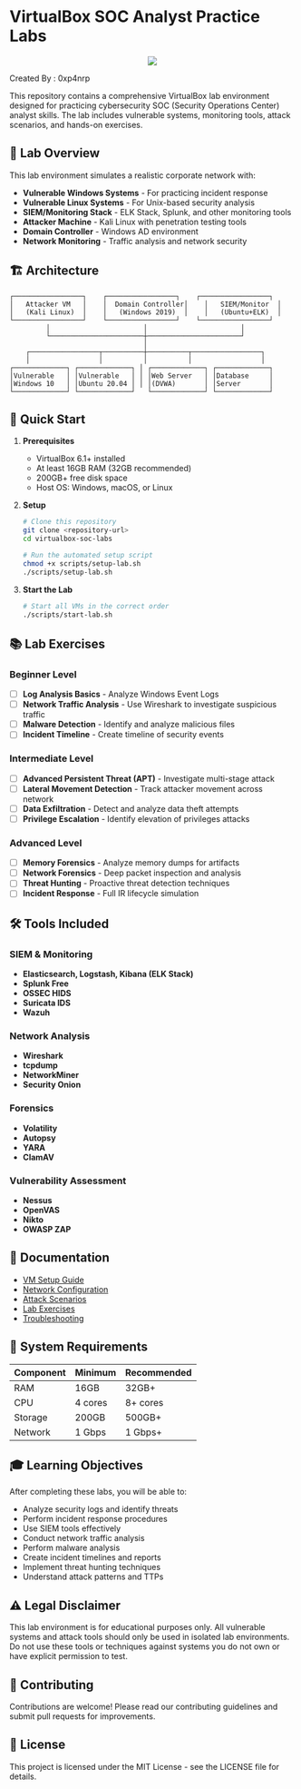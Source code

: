 # VirtualBox SOC Analyst Practice Labs

<p align="center">
  <img height="auto" width="auto" src="https://i.imgur.com/N9KAUN8.png">
</p>
Created By : 0xp4nrp

This repository contains a comprehensive VirtualBox lab environment designed for practicing cybersecurity SOC (Security Operations Center) analyst skills. The lab includes vulnerable systems, monitoring tools, attack scenarios, and hands-on exercises.

## 🎯 Lab Overview

This lab environment simulates a realistic corporate network with:
- **Vulnerable Windows Systems** - For practicing incident response
- **Vulnerable Linux Systems** - For Unix-based security analysis
- **SIEM/Monitoring Stack** - ELK Stack, Splunk, and other monitoring tools
- **Attacker Machine** - Kali Linux with penetration testing tools
- **Domain Controller** - Windows AD environment
- **Network Monitoring** - Traffic analysis and network security

## 🏗️ Architecture

```
┌─────────────────┐    ┌─────────────────┐    ┌─────────────────┐
│   Attacker VM   │    │  Domain Controller│    │   SIEM/Monitor  │
│   (Kali Linux)  │    │   (Windows 2019)  │    │   (Ubuntu+ELK)  │
└─────────────────┘    └─────────────────┘    └─────────────────┘
         │                       │                       │
         └───────────────────────┼───────────────────────┘
                                 │
    ┌─────────────────┬──────────┼──────────┬─────────────────┐
    │                 │          │          │                 │
┌─────────────┐ ┌─────────────┐ │ ┌─────────────┐ ┌─────────────┐
│Vulnerable   │ │Vulnerable   │ │ │Web Server   │ │Database     │
│Windows 10   │ │Ubuntu 20.04 │ │ │(DVWA)       │ │Server       │
└─────────────┘ └─────────────┘   └─────────────┘ └─────────────┘
```

## 🚀 Quick Start

1. **Prerequisites**
   - VirtualBox 6.1+ installed
   - At least 16GB RAM (32GB recommended)
   - 200GB+ free disk space
   - Host OS: Windows, macOS, or Linux

2. **Setup**
   ```bash
   # Clone this repository
   git clone <repository-url>
   cd virtualbox-soc-labs
   
   # Run the automated setup script
   chmod +x scripts/setup-lab.sh
   ./scripts/setup-lab.sh
   ```

3. **Start the Lab**
   ```bash
   # Start all VMs in the correct order
   ./scripts/start-lab.sh
   ```

## 📚 Lab Exercises

### Beginner Level
- [ ] **Log Analysis Basics** - Analyze Windows Event Logs
- [ ] **Network Traffic Analysis** - Use Wireshark to investigate suspicious traffic
- [ ] **Malware Detection** - Identify and analyze malicious files
- [ ] **Incident Timeline** - Create timeline of security events

### Intermediate Level
- [ ] **Advanced Persistent Threat (APT)** - Investigate multi-stage attack
- [ ] **Lateral Movement Detection** - Track attacker movement across network
- [ ] **Data Exfiltration** - Detect and analyze data theft attempts
- [ ] **Privilege Escalation** - Identify elevation of privileges attacks

### Advanced Level
- [ ] **Memory Forensics** - Analyze memory dumps for artifacts
- [ ] **Network Forensics** - Deep packet inspection and analysis
- [ ] **Threat Hunting** - Proactive threat detection techniques
- [ ] **Incident Response** - Full IR lifecycle simulation

## 🛠️ Tools Included

### SIEM & Monitoring
- **Elasticsearch, Logstash, Kibana (ELK Stack)**
- **Splunk Free**
- **OSSEC HIDS**
- **Suricata IDS**
- **Wazuh**

### Network Analysis
- **Wireshark**
- **tcpdump**
- **NetworkMiner**
- **Security Onion**

### Forensics
- **Volatility**
- **Autopsy**
- **YARA**
- **ClamAV**

### Vulnerability Assessment
- **Nessus**
- **OpenVAS**
- **Nikto**
- **OWASP ZAP**

## 📖 Documentation

- [VM Setup Guide](documentation/vm-setup.md)
- [Network Configuration](documentation/network-config.md)
- [Attack Scenarios](documentation/attack-scenarios.md)
- [Lab Exercises](documentation/lab-exercises.md)
- [Troubleshooting](documentation/troubleshooting.md)

## 🔧 System Requirements

| Component | Minimum | Recommended |
|-----------|---------|-------------|
| RAM | 16GB | 32GB+ |
| CPU | 4 cores | 8+ cores |
| Storage | 200GB | 500GB+ |
| Network | 1 Gbps | 1 Gbps+ |

## 🎓 Learning Objectives

After completing these labs, you will be able to:
- Analyze security logs and identify threats
- Perform incident response procedures
- Use SIEM tools effectively
- Conduct network traffic analysis
- Perform malware analysis
- Create incident timelines and reports
- Implement threat hunting techniques
- Understand attack patterns and TTPs

## ⚠️ Legal Disclaimer

This lab environment is for educational purposes only. All vulnerable systems and attack tools should only be used in isolated lab environments. Do not use these tools or techniques against systems you do not own or have explicit permission to test.

## 🤝 Contributing

Contributions are welcome! Please read our contributing guidelines and submit pull requests for improvements.

## 📄 License

This project is licensed under the MIT License - see the LICENSE file for details.

